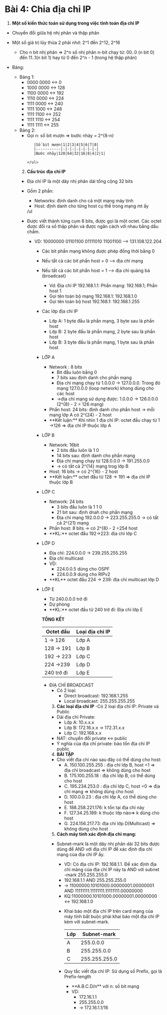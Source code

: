 # **Bài 4: Chia địa chỉ IP**

1. **Một số kiến thức toán sử dụng trong việc tính toán địa chỉ IP**
- Chuyển đổi giữa hệ nhị phân và thập phân
- Một số giá trị lũy thừa 2 phải nhớ: 2^1 đến 2^12, 2^16
  <ul>
  <li>Cho n bit nhị phân => 2^n số nhị phân n-bit chạy từ: 00..0 (n bit 0) đến 11..1(n bit 1) hay từ 0 đến 2^n - 1 (trong hệ thập phân)
  </ul>
- Bảng: 
  <ul>
  <li> Bảng 1:
      <ul>
      <li>0000 0000 <-> 0
      <li>1000 0000 <-> 128
      <li>1100 0000 <-> 192
      <li>1110 0000 <-> 224
      <li>1111 0000 <-> 240
      <li>1111 1000 <-> 248
      <li>1111 1100 <-> 252
      <li>1111 1110 <-> 254
      <li>1111 1111 <-> 255
      </ul>
  <li> Bảng 2:
      <ul>
      <li>Gọi n: số bit mượn => bước nhảy = 2^{8-n}

         |Số bit mượn|1|2|3|4|5|6|7|8|
         |-----------|-|-|-|-|-|-|-|-|
         |Bước nhảy|128|64|32|16|8|4|2|1|

      </ul>

2. **Cấu trúc địa chỉ IP**
- Địa chỉ IP là một dãy nhị phân dài tổng cộng 32 bits
- Gồm 2 phần:
  <ul>
  <li>Networks: định danh cho cả một mạng máy tính
  <li>Host: định danh cho từng host cụ thể trong mạng mt ấy
  </ul>/ul
- Được viết thành từng cụm 8 bits, được gọi là một octet. Các octet được đổi ra số thập phân và được ngăn cách với nhau bằng dấu chấm.
  <ul>
  <li>VD: 10000000 01101100 01111010 11001100 --> 131.108.122.204
  <ul>
- Các bit phần mạng không được phép đồng thời bằng 0
- Nếu tất cả các bit phần host = 0 --> địa chỉ mạng
- Nếu tất cả các bit phần host = 1 --> địa chỉ quảng bá (broadcast)
  <ul>
  <li>Vd: Địa chỉ IP 192.168.1.1: Phần mạng: 192.168.1; Phần host 1
  <li>Gọi tên toàn bộ mạng 192.168.1: 192.168.1.0
  <li>Gọi tên toàn bộ host 192.168.1: 192.168.1.255
  </ul>
- Các lớp địa chỉ IP
  <ul>
  <li>Lớp A: 1 byte đầu là phần mạng, 3 byte sau là phần host
  <li>Lớp B: 2 byte đầu là phần mạng, 2 byte sau là phần host
  <li>Lớp B: 3 byte đầu là phần mạng, 1 byte sau là phần host
  </ul>

- LỚP A
  <ul>
  <li>Network : 8 bits
      <ul>
      <li>Bit đầu luôn bằng 0
      <li>7 bits sau định danh cho phần mạng
      <li>Địa chỉ mạng chạy từ  1.0.0.0 -> 127.0.0.0. Trong đó mạng 127.0.0.0 (loop network) khong dùng cho các host
      <li>->địa chỉ mạng sử dụng được: 1.0.0.0 -> 126.0.0.0 (2^{8} - 2 = 126 mạng)
      </ul>
  <li>Phần host: 24 bits: định danh cho phần host -> mỗi mạng lớp A có 2^{24} - 2 host
  <li> **Kết luận:** Khi nhìn 1 địa chỉ IP: octet đầu chạy từ 1 ->126 => địa chỉ IP thuộc lớp A
  </ul>

- LỚP B
  <ul>
  <li>Network: 16bit
      <ul>
      <li>2 bits đầu luôn là 1 0
      <li>14 bits sau: định danh cho phần mạng
      <li>Địa chỉ mạng chạy từ 128.0.0.0 -> 191.255.0.0
      <li>-> có tất cả 2^{14} mạng trog lớp B
      </ul>
  <li>Host: 16 bits -> có 2^{16} - 2 host
  <li> **Kết luận:** octet đầu từ 128 -> 191 => địa chỉ IP thuộc lớp B
  </ul>

- LỚP C
  <ul>
  <li>Network: 24 bits
      <ul>
      <li>3 bits đầu luôn là 1 1 0
      <li>21 bit sau: định dnah cho phần mạng
      <li>Địa chỉ mạng 192.0.0.0 -> 223.255.255.0 -> có tất cả 2^{21} mạng
      </ul>
  <li>Phần host: 8 bits -> có 2^{8} - 2 =254 host
  <li> **KL:** octet đầu 192->223: địa chỉ lớp C
  </ul>

- LỚP D
  <ul>
  <li>Địa chỉ: 224.0.0.0 -> 239.255.255.255
  <li>Địa chỉ multicast
  <li>VD:
      <ul>
      <li>224.0.0.5 dùng cho OSPF 
      <li>224.0.0.9 dùng cho RIPv2
      </ul>
  <li> **KL** octet đầu 224 -> 239: địa chỉ multicast lớp D
  </ul>


- LỚP E
  <ul>
  <li>Từ 240.0.0.0 trở đi
  <li>Dự phòng
  <li> **KL:** octet đầu từ 240 trở đi: Địa chỉ lớp E

 **TỔNG KẾT**

 |Octet đầu|Loại địa chỉ IP|
 |---------|--------------|
 |1 -> 126| Lớp A|
 |128 -> 191|Lớp B|
 |192 -> 223| Lớp C|
 |224 ->239| Lớp D|
 | 240 trở đi| Lớp E|

- ĐIẠ CHỈ BROADCAST
  <ul>
  <li>Có 2 loại: 
      <ul>
      <li>Direct broadcast: 192.168.1.255
      <li>Local broadcast: 255.255.255.255
      </ul>

3. **Các loại địa chỉ IP**
-Có 2 loại địa chỉ IP: Private và Public
- Dải địa chỉ Private:
  <ul>
  <li>Lớp A: 10.x.x.x
  <li>Lớp B: 172.16.x.x -> 172.31.x.x
  <li>Lớp C: 192.168.x.x
  </ul>
- NAT: chuyển đổi private <-> public
- Ý nghĩa của địa chỉ private: bảo tồn địa chỉ IP public

4. **BÀI TẬP**
- Cho viết địa chỉ nào sau đây có thể dùng cho host:
  <ul>
  <li>A. 150.100.255.255 : địa chỉ lớp B, host =1 => địa chỉ broadcast => không dùng cho host
  <li>B. 175.100.255.18 : địa chỉ lớp B, có thể dùng cho host
  <li>C. 195.234.253.0 : địa chỉ lớp C, host =0 => địa chỉ mạng => không dùng cho host
  <li>D. 100.0.0.23 : địa chỉ lớp A, có thể dùng cho host
  <li>E. 188.258.221.176: k tồn tại địa chỉ này
  <li>F. 127.34.25.189: k thuộc lớp nào=> k dùng cho host
  <li>G. 224.156.217.73: địa chỉ lớp D(Multicast) => không dùng cho host
  </ul>

5. **Cách máy tính xác định địa chỉ mạng:**

- Subnet-mark là một dãy nhị phân dài 32 bits được dùng để AND với địa chỉ IP để xác định địa chỉ mạng của địa chỉ IP ấy.
  <ul>
  <li>VD: Có địa chỉ IP: 192.168.1.1. Để xác định địa chỉ mảng của địa chỉ IP này ta AND với subnet -mark 255.255.255.0
  <li> 192.168.1.1  AND  255.255.255.0   
  <li>-> 11000000.10101000.00000001.00000001  AND 11111111.11111111.11111111.00000000
  <li>KQ:11000000.10101000.00000001.00000000 <-> 192.168.1.0

- Khai báo một địa chỉ IP trên card mạng của máy tính bắt buộc phải khai báo một địa chỉ IP kèm với subnet-mark. 

  |Lớp|Subnet-mark|
  |----|----------|
  |A|255.0.0.0|
  |B|255.255.0.0|
  |C|255.255.255.0|

- Quy tắc viết địa chỉ IP: Sử dụng số Prefix, gọi là Prefix-length
  <ul>
  <li>   **A.B.C.D/n** với n: số bit mạng
  <li>VD: 
      <ul>
      <li>172.16.1.1
      <li>255.255.0.0
      <li>-> 172.16.1.1/16
      </ul>
  </ul>



